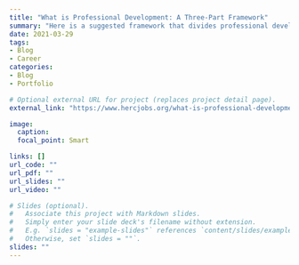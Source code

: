 ```yaml
---
title: "What is Professional Development: A Three-Part Framework"
summary: "Here is a suggested framework that divides professional development in higher education into three broad areas of focus: the basics of professionalism, improving current weaknesses, and planning for the future."
date: 2021-03-29
tags:
- Blog
- Career
categories:
- Blog
- Portfolio

# Optional external URL for project (replaces project detail page).
external_link: "https://www.hercjobs.org/what-is-professional-development-a-three-part-framework/"

image:
  caption: 
  focal_point: Smart

links: []
url_code: ""
url_pdf: ""
url_slides: ""
url_video: ""

# Slides (optional).
#   Associate this project with Markdown slides.
#   Simply enter your slide deck's filename without extension.
#   E.g. `slides = "example-slides"` references `content/slides/example-slides.md`.
#   Otherwise, set `slides = ""`.
slides: ""
---
```

